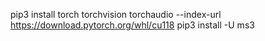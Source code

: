 pip3 install torch torchvision torchaudio --index-url https://download.pytorch.org/whl/cu118
pip3 install -U ms3